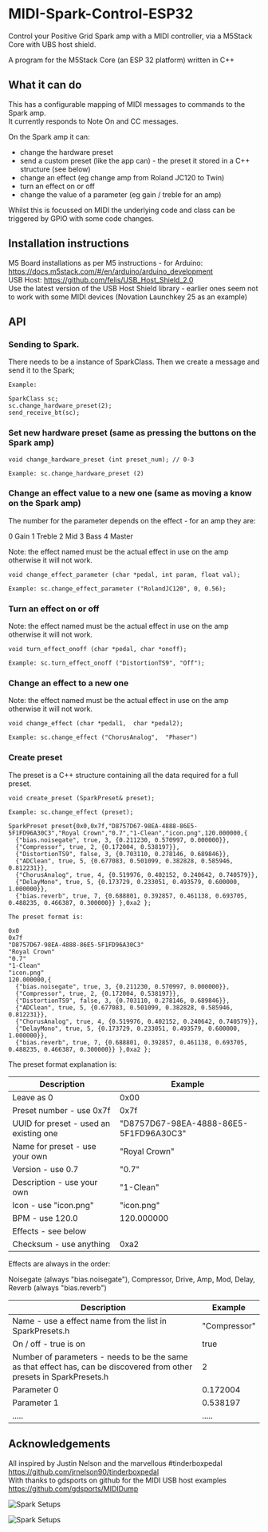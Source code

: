 # MIDI-Spark-Control-ESP32

Control your Positive Grid Spark amp with a MIDI controller, via a M5Stack Core with UBS host shield.

A program for the M5Stack Core (an ESP 32 platform) written in C++

## What it can do

This has a configurable mapping of MIDI messages to commands to the Spark amp.  
It currently responds to Note On and CC messages.  

On the Spark amp it can:
- change the hardware preset
- send a custom preset (like the app can) - the preset it stored in a C++ structure (see below)
- change an effect (eg change amp from Roland JC120 to Twin)
- turn an effect on or off
- change the value of a parameter (eg gain / treble for an amp)

Whilst this is focussed on MIDI the underlying code and class can be triggered by GPIO with some code changes.

## Installation instructions

M5 Board installations as per M5 instructions - for Arduino: https://docs.m5stack.com/#/en/arduino/arduino_development    
USB Host: https://github.com/felis/USB_Host_Shield_2.0    
Use the latest version of the USB Host Shield library - earlier ones seem not to work with some MIDI devices (Novation Launchkey 25 as an example)    

## API

### Sending to Spark.

There needs to be a instance of SparkClass.
Then we create a message and send it to the Spark;

```
Example:

SparkClass sc;
sc.change_hardware_preset(2); 
send_receive_bt(sc);

```

### Set new hardware preset (same as pressing the buttons on the Spark amp)
```
void change_hardware_preset (int preset_num); // 0-3
      
Example: sc.change_hardware_preset (2)
```      

### Change an effect value to a new one (same as moving a know on the Spark amp)
The number for the parameter depends on the effect - for an amp they are:

0 Gain
1 Treble
2 Mid
3 Bass
4 Master

Note: the effect named must be the actual effect in use on the amp otherwise it will not work.

```
void change_effect_parameter (char *pedal, int param, float val);

Example: sc.change_effect_parameter ("RolandJC120", 0, 0.56);
```

### Turn an effect on or off

Note: the effect named must be the actual effect in use on the amp otherwise it will not work.
```
void turn_effect_onoff (char *pedal, char *onoff);

Example: sc.turn_effect_onoff ("DistortionTS9", "Off");
```

### Change an effect to a new one

Note: the effect named must be the actual effect in use on the amp otherwise it will not work.

```
void change_effect (char *pedal1,  char *pedal2);

Example: sc.change_effect ("ChorusAnalog",  "Phaser")
```

### Create preset 

The preset is a C++ structure containing all the data required for a full preset.

```
void create_preset (SparkPreset& preset);

Example: sc.change_effect (preset);

SparkPreset preset{0x0,0x7f,"D8757D67-98EA-4888-86E5-5F1FD96A30C3","Royal Crown","0.7","1-Clean","icon.png",120.000000,{ 
  {"bias.noisegate", true, 3, {0.211230, 0.570997, 0.000000}}, 
  {"Compressor", true, 2, {0.172004, 0.538197}}, 
  {"DistortionTS9", false, 3, {0.703110, 0.278146, 0.689846}}, 
  {"ADClean", true, 5, {0.677083, 0.501099, 0.382828, 0.585946, 0.812231}}, 
  {"ChorusAnalog", true, 4, {0.519976, 0.402152, 0.240642, 0.740579}}, 
  {"DelayMono", true, 5, {0.173729, 0.233051, 0.493579, 0.600000, 1.000000}}, 
  {"bias.reverb", true, 7, {0.688801, 0.392857, 0.461138, 0.693705, 0.488235, 0.466387, 0.300000}} },0xa2 };

The preset format is:

0x0
0x7f
"D8757D67-98EA-4888-86E5-5F1FD96A30C3"
"Royal Crown"
"0.7"
"1-Clean"
"icon.png"
120.000000,{ 
  {"bias.noisegate", true, 3, {0.211230, 0.570997, 0.000000}}, 
  {"Compressor", true, 2, {0.172004, 0.538197}}, 
  {"DistortionTS9", false, 3, {0.703110, 0.278146, 0.689846}}, 
  {"ADClean", true, 5, {0.677083, 0.501099, 0.382828, 0.585946, 0.812231}}, 
  {"ChorusAnalog", true, 4, {0.519976, 0.402152, 0.240642, 0.740579}}, 
  {"DelayMono", true, 5, {0.173729, 0.233051, 0.493579, 0.600000, 1.000000}}, 
  {"bias.reverb", true, 7, {0.688801, 0.392857, 0.461138, 0.693705, 0.488235, 0.466387, 0.300000}} },0xa2 };
```

The preset format explanation is:   

| Description | Example |
|-------------|---------|
| Leave as 0 | 0x00 |
| Preset number - use 0x7f | 0x7f |
| UUID for preset - used an existing one | "D8757D67-98EA-4888-86E5-5F1FD96A30C3" |
| Name for preset - use your own | "Royal Crown" |
| Version - use 0.7 |"0.7" |
| Description - use your own | "1-Clean" |
| Icon - use "icon.png" | "icon.png" |
| BPM - use 120.0 | 120.000000 |
| Effects - see below | |
| Checksum - use anything | 0xa2 | 

Effects are always in the order: 

Noisegate  (always "bias.noisegate"), Compressor, Drive, Amp, Mod, Delay, Reverb (always "bias.reverb")

                                
| Description | Example |
|-------------|---------|
| Name - use a effect name from the list in SparkPresets.h | "Compressor" |
| On / off - true is on | true |
| Number of parameters - needs to be the same as that effect has, can be discovered from other presets in SparkPresets.h | 2 |
| Parameter 0 | 0.172004 |
| Parameter 1 | 0.538197 |
| ..... |  ..... |

## Acknowledgements

All inspired by Justin Nelson and the marvellous #tinderboxpedal https://github.com/jrnelson90/tinderboxpedal    
With thanks to gdsports on github for the MIDI USB host examples  https://github.com/gdsports/MIDIDump    

![Spark Setups](https://github.com/paulhamsh/MIDI-Spark-Control-ESP32/blob/main/diagrams/SetupM5StackCore.jpg)

![Spark Setups](https://github.com/paulhamsh/MIDI-Spark-Control-ESP32/blob/main/diagrams/Example.jpeg)

